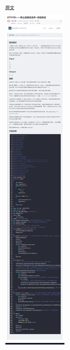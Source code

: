 [原文](https://blog.csdn.net/qq_43472263/article/details/104147207)

![CF741D—树上启发式合并+状压优化](CF741D—树上启发式合并+状压优化.png)